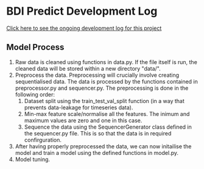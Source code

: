 # BDI Predict Development Log

[Click here to see the ongoing development log for this project](https://open.substack.com/pub/leibnizianoptimist/p/bdi-prediction-model-development?r=hgyqx&utm_campaign=post&utm_medium=web)

## Model Process

1. Raw data is cleaned using functions in data.py. If the file itself is run, the cleaned data will be stored within a new directory "data/".
2. Preprocess the data. Preprocessing will crucially involve creating sequentialised data. The data is processed by the functions contained in  preprocessor.py and sequencer.py. The preprocessing is done in the following order:
    1. Dataset split using the train_test_val_split function (in a way that prevents data-leakage for timeseries data).
    2. Min-max feature scale/normalise all the features. The inimum and maximum values are zero and one in this case.
    3. Sequence the data using the SequencerGenerator class defined in the sequencer.py file. This is so that the data is in required confirguration.
3. After having properly preprocessed the data, we can now initailise the model and train a model using the defined functions in model.py.
4. Model tuning.
